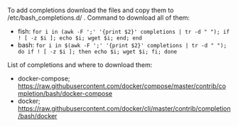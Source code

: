 To add completions download the files and copy them to /etc/bash_completions.d/ .
Command to download all of them:  
- fish: `for i in (awk -F ';' '{print $2}' completions | tr -d " "); if ! [ -z $i ]; echo $i; wget $i; end; end`
- bash: `for i in $(awk -F ';' '{print $2}' completions | tr -d " "); do if ! [ -z $i ]; then echo $i; wget $i; fi; done`

List of completions and where to download them:
- docker-compose; https://raw.githubusercontent.com/docker/compose/master/contrib/completion/bash/docker-compose
- docker; https://raw.githubusercontent.com/docker/cli/master/contrib/completion/bash/docker

